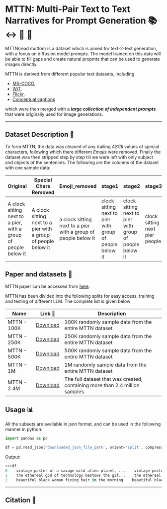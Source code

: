 # MTTN: Multi-Pair Text to Text Narratives for Prompt Generation :books: :left_right_arrow: :page_facing_up: :speech_balloon:

MTTN(read mutton) is a dataset which is aimed for text-2-text generation, with a focus on diffusion model prompts. The model trained on this data will be able to fill gaps and create natural propmts that can be used to generate images directly.

MTTN is derived from different popular text datasets, including 
* [MS-COCO](https://cocodataset.org/), 
* [WiT](https://arxiv.org/abs/2103.01913), 
* [Flickr](https://shannon.cs.illinois.edu/DenotationGraph/), 
* [Conceptual captions](https://ai.google.com/research/ConceptualCaptions/) 

which were then merged with a  ***large collection of independent prompts***  that were originally used for image generations.

___

## Dataset Description :ledger:

To form MTTN, the data was cleaned of any trailing *ASCII* values of special characters, following which there different *Emojis* were removed. Finally the dataset was then stripped step by step till we were left with only subject and objects of the sentences. The following are the columns of the dataset with one sample data:

Original | Special Chars Removed | Emoji_removed | stage1 | stage2 | stage3 | stage4 | stage5
--- | --- | --- | --- | --- | --- | --- | ---
A clock sitting next to a pier, with a group of people below it | A clock sitting next to a pier with a group of people below it | a clock sitting next to a pier with a group of people below it | clock sitting next to pier with group of people below it | clock sitting next to pier with group of people below it | clock sitting next pier people | clock next pier people | clock next pier people



## Paper and datasets :page_with_curl:

MTTN paper can be accessed from [here]().

MTTN has been divided into the following splits for easy access, training and testing of different LLM.
The complete list is given below:

Name | Link :link: | Description
--- | --- | ---
MTTN - 100K | [Download](https://drive.google.com/file/d/10bWK_Q_FaWim11i9uob_0ConOLqdry_X/view?usp=share_link) | 100K randomly sample data from the entire MTTN dataset
MTTN - 250K | [Download](https://drive.google.com/file/d/1-ACOZMbElNiluHhCQDuubSR_y0mnq6vb/view?usp=sharing) | 250K randomly sample data from the entire MTTN dataset
MTTN - 500K | [Download](https://drive.google.com/file/d/1-ClEjHDUjH6Zs7775U7dEriE9tVzK86Q/view?usp=sharing) | 500K randomly sample data from the entire MTTN dataset
MTTN - 1M   | [Download](https://drive.google.com/file/d/1-EeCso_umR1elWcLJwWH1D0cPpKJCK-7/view?usp=share_link) | 1M randomly sample data from the entire MTTN dataset
MTTN - 2.4M | [Download](https://drive.google.com/file/d/1-JoRvYprRQg7KUX5ad63O1gZbzMSJDLl/view?usp=share_link) | The full dataset that was created, containing more than 2.4 million samples

## Usage :bar_chart:

All the subsets are available in json format, and can be used in the following manner in python:
```python
import pandas as pd

df = pd.read_json('downloaded_json_file_path', orient='split', compression='infer')
```

Output:
```python
>>>df
0    vintage poster of a savage wild alien planet, ...    vintage poster of a savage wild alien planet s...    vintage poster of a savage wild alien planet s...    vintage poster of savage wild alien planet sea...    vintage poster of savage wild alien planet sea...    vintage poster savage alien planet sea highly ...    vintage poster savage alien planet sea highly ...    vintage poster savage alien planet sea highly ...
1    the ethereal god of technology bestows the gif...    the ethereal god of technology bestows the gif...    the ethereal god of technology bestows the gif...    ethereal god of technology bestows gift of gre...    ethereal god of technology bestows gift of gre...    ethereal god technology bestows gift circuits ...    ethereal god technology bestows gift circuits ...    ethereal god technology bestows gift circuits ...
2    beautiful black woman fixing hair in the morning    beautiful black woman fixing hair in the morning    beautiful black woman fixing hair in the morning    beautiful black woman fixing hair in morning    beautiful black woman fixing hair in morning    woman fixing hair morning    woman hair morning    woman hair morning
```
___
## Citation :pushpin:	
